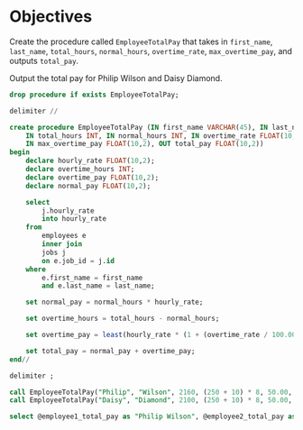 # Objectives

Create the procedure called `EmployeeTotalPay` that takes in `first_name`, `last_name`, `total_hours`, `normal_hours`, `overtime_rate`, `max_overtime_pay`, and outputs `total_pay`.

Output the total pay for Philip Wilson and Daisy Diamond.

```sql
drop procedure if exists EmployeeTotalPay;

delimiter //

create procedure EmployeeTotalPay (IN first_name VARCHAR(45), IN last_name VARCHAR(45),
    IN total_hours INT, IN normal_hours INT, IN overtime_rate FLOAT(10,2),
    IN max_overtime_pay FLOAT(10,2), OUT total_pay FLOAT(10,2))
begin
    declare hourly_rate FLOAT(10,2);
    declare overtime_hours INT;
    declare overtime_pay FLOAT(10,2);
    declare normal_pay FLOAT(10,2);

    select
        j.hourly_rate
        into hourly_rate
    from
        employees e
        inner join
        jobs j
        on e.job_id = j.id
    where
        e.first_name = first_name
        and e.last_name = last_name;

    set normal_pay = normal_hours * hourly_rate;

    set overtime_hours = total_hours - normal_hours;

    set overtime_pay = least(hourly_rate * (1 + (overtime_rate / 100.00)) * overtime_hours, max_overtime_pay);

    set total_pay = normal_pay + overtime_pay;
end//

delimiter ;

call EmployeeTotalPay("Philip", "Wilson", 2160, (250 + 10) * 8, 50.00, 6000.00, @employee1_total_pay);
call EmployeeTotalPay("Daisy", "Diamond", 2100, (250 + 10) * 8, 50.00, 6000.00, @employee2_total_pay);

select @employee1_total_pay as "Philip Wilson", @employee2_total_pay as "Daisy Diamond";
```
